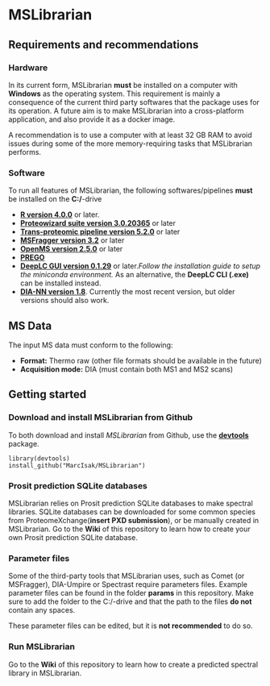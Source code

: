# MSLibrarian

## Requirements and recommendations

### Hardware 

In its current form, MSLibrarian **must** be installed on a computer with **Windows** as the operating system. This requirement is mainly a consequence of the current third party softwares that the package uses for its operation. A future aim is to make MSLibrarian into a cross-platform application, and also provide it as a docker image. 

A recommendation is to use a computer with at least 32 GB RAM to avoid issues during some of the more memory-requiring tasks that MSLibrarian performs. 

### Software 

To run all features of MSLibrarian, the following softwares/pipelines **must** be installed on the **C:/**-drive

 * [**R version 4.0.0**](https://cran.r-project.org/) or later. 
 * [**Proteowizard suite version 3.0.20365**](http://proteowizard.sourceforge.net/download.html) or later 
 * [**Trans-proteomic pipeline version 5.2.0**](https://sourceforge.net/projects/sashimi/files/Trans-Proteomic%20Pipeline%20%28TPP%29/) or later
 * [**MSFragger version 3.2**](http://msfragger-upgrader.nesvilab.org/upgrader/) or later 
 * [**OpenMS version 2.5.0**](https://github.com/OpenMS/OpenMS/releases/tag/Release2.6.0) or later
 * [**PREGO**](https://bitbucket.org/searleb/prego-srm-response-predictor/downloads/) 
 * [**DeepLC GUI version 0.1.29**](https://github.com/compomics/DeepLC/releases) or later._Follow the installation guide to setup the miniconda environment._ 
  As an alternative, the **DeepLC CLI (.exe)** can be installed instead. 
 * [**DIA-NN version 1.8**](https://github.com/vdemichev/DiaNN/releases/tag/1.7.12). Currently the most recent version, but older versions should also work. 

## MS Data 

The input MS data must conform to the following: 

* **Format:** Thermo raw (other file formats should be available in the future) 
* **Acquisition mode:** DIA (must contain both MS1 and MS2 scans)
 
## Getting started 

### Download and install MSLibrarian from Github

To both download and install _MSLibrarian_ from Github, use the [**devtools**](https://cran.r-project.org/web/packages/devtools/index.html) package. 

```
library(devtools)
install_github("MarcIsak/MSLibrarian")

```
### Prosit prediction SQLite databases

MSLibrarian relies on Prosit prediction SQLite databases to make spectral libraries. SQLite databases can be downloaded for some 
common species from ProteomeXchange(**insert PXD submission**), or be manually created in MSLibrarian. Go to the **Wiki** of this repository to learn how 
to create your own Prosit prediction SQLite database. 

### Parameter files 

Some of the third-party tools that MSLibrarian uses, such as Comet (or MSFragger), DIA-Umpire or Spectrast require parameters files. Example parameter files can be found in the folder **params** in this repository. Make sure to add the folder to the C:/-drive and that the path to the files **do not** contain any spaces. 

These parameter files can be edited, but it is **not recommended** to do so.

### Run MSLibrarian 

Go to the **Wiki** of this repository to learn how to create a predicted spectral library in MSLibrarian. 


